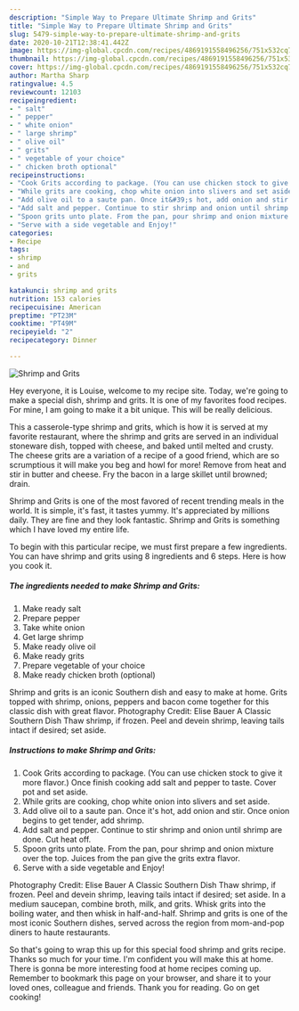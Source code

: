 ```yaml
---
description: "Simple Way to Prepare Ultimate Shrimp and Grits"
title: "Simple Way to Prepare Ultimate Shrimp and Grits"
slug: 5479-simple-way-to-prepare-ultimate-shrimp-and-grits
date: 2020-10-21T12:38:41.442Z
image: https://img-global.cpcdn.com/recipes/4869191558496256/751x532cq70/shrimp-and-grits-recipe-main-photo.jpg
thumbnail: https://img-global.cpcdn.com/recipes/4869191558496256/751x532cq70/shrimp-and-grits-recipe-main-photo.jpg
cover: https://img-global.cpcdn.com/recipes/4869191558496256/751x532cq70/shrimp-and-grits-recipe-main-photo.jpg
author: Martha Sharp
ratingvalue: 4.5
reviewcount: 12103
recipeingredient:
- " salt"
- " pepper"
- " white onion"
- " large shrimp"
- " olive oil"
- " grits"
- " vegetable of your choice"
- " chicken broth optional"
recipeinstructions:
- "Cook Grits according to package. (You can use chicken stock to give it more flavor.) Once finish cooking add salt and pepper to taste. Cover pot and set aside."
- "While grits are cooking, chop white onion into slivers and set aside."
- "Add olive oil to a saute pan. Once it&#39;s hot, add onion and stir. Once onion begins to get tender, add shrimp."
- "Add salt and pepper. Continue to stir shrimp and onion until shrimp are done. Cut heat off."
- "Spoon grits unto plate. From the pan, pour shrimp and onion mixture over the top. Juices from the pan give the grits extra flavor."
- "Serve with a side vegetable and Enjoy!"
categories:
- Recipe
tags:
- shrimp
- and
- grits

katakunci: shrimp and grits 
nutrition: 153 calories
recipecuisine: American
preptime: "PT23M"
cooktime: "PT49M"
recipeyield: "2"
recipecategory: Dinner

---
```



![Shrimp and Grits](https://img-global.cpcdn.com/recipes/4869191558496256/751x532cq70/shrimp-and-grits-recipe-main-photo.jpg)

Hey everyone, it is Louise, welcome to my recipe site. Today, we're going to make a special dish, shrimp and grits. It is one of my favorites food recipes. For mine, I am going to make it a bit unique. This will be really delicious.

This a casserole-type shrimp and grits, which is how it is served at my favorite restaurant, where the shrimp and grits are served in an individual stoneware dish, topped with cheese, and baked until melted and crusty. The cheese grits are a variation of a recipe of a good friend, which are so scrumptious it will make you beg and howl for more! Remove from heat and stir in butter and cheese. Fry the bacon in a large skillet until browned; drain.

Shrimp and Grits is one of the most favored of recent trending meals in the world. It is simple, it's fast, it tastes yummy. It's appreciated by millions daily. They are fine and they look fantastic. Shrimp and Grits is something which I have loved my entire life.


To begin with this particular recipe, we must first prepare a few ingredients. You can have shrimp and grits using 8 ingredients and 6 steps. Here is how you cook it.

<!--inarticleads1-->

##### The ingredients needed to make Shrimp and Grits:

1. Make ready  salt
1. Prepare  pepper
1. Take  white onion
1. Get  large shrimp
1. Make ready  olive oil
1. Make ready  grits
1. Prepare  vegetable of your choice
1. Make ready  chicken broth (optional)


Shrimp and grits is an iconic Southern dish and easy to make at home. Grits topped with shrimp, onions, peppers and bacon come together for this classic dish with great flavor. Photography Credit: Elise Bauer A Classic Southern Dish Thaw shrimp, if frozen. Peel and devein shrimp, leaving tails intact if desired; set aside. 

<!--inarticleads2-->

##### Instructions to make Shrimp and Grits:

1. Cook Grits according to package. (You can use chicken stock to give it more flavor.) Once finish cooking add salt and pepper to taste. Cover pot and set aside.
1. While grits are cooking, chop white onion into slivers and set aside.
1. Add olive oil to a saute pan. Once it&#39;s hot, add onion and stir. Once onion begins to get tender, add shrimp.
1. Add salt and pepper. Continue to stir shrimp and onion until shrimp are done. Cut heat off.
1. Spoon grits unto plate. From the pan, pour shrimp and onion mixture over the top. Juices from the pan give the grits extra flavor.
1. Serve with a side vegetable and Enjoy!


Photography Credit: Elise Bauer A Classic Southern Dish Thaw shrimp, if frozen. Peel and devein shrimp, leaving tails intact if desired; set aside. In a medium saucepan, combine broth, milk, and grits. Whisk grits into the boiling water, and then whisk in half-and-half. Shrimp and grits is one of the most iconic Southern dishes, served across the region from mom-and-pop diners to haute restaurants. 

So that's going to wrap this up for this special food shrimp and grits recipe. Thanks so much for your time. I'm confident you will make this at home. There is gonna be more interesting food at home recipes coming up. Remember to bookmark this page on your browser, and share it to your loved ones, colleague and friends. Thank you for reading. Go on get cooking!
